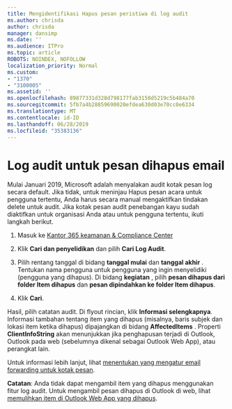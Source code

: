 ```yaml
---
title: Mengidentifikasi Hapus pesan peristiwa di log audit
ms.author: chrisda
author: chrisda
manager: dansimp
ms.date: ''
ms.audience: ITPro
ms.topic: article
ROBOTS: NOINDEX, NOFOLLOW
localization_priority: Normal
ms.custom:
- "1370"
- "3100005"
ms.assetid: ''
ms.openlocfilehash: 89877331d328d798177fab3150d5219c5b484a70
ms.sourcegitcommit: 5fb7a4b28859690020efdea630d03e70cc0e6334
ms.translationtype: MT
ms.contentlocale: id-ID
ms.lasthandoff: 06/28/2019
ms.locfileid: "35383136"
---
```

# <a name="audit-logs-for-deleted-email-messages"></a>Log audit untuk pesan dihapus email

Mulai Januari 2019, Microsoft adalah menyalakan audit kotak pesan log secara default. Jika tidak, untuk meninjau Hapus pesan acara untuk pengguna tertentu, Anda harus secara manual mengaktifkan tindakan delete untuk audit. Jika kotak pesan audit penebangan kayu sudah diaktifkan untuk organisasi Anda atau untuk pengguna tertentu, ikuti langkah berikut.

1. Masuk ke [Kantor 365 keamanan & Compliance Center](https://protection.office.com/)

2. Klik **Cari dan penyelidikan** dan pilih **Cari Log Audit**.

3. Pilih rentang tanggal di bidang **tanggal mulai** dan **tanggal akhir** . Tentukan nama pengguna untuk pengguna yang ingin menyelidiki (pengguna yang dihapus). Di bidang **kegiatan** , pilih **pesan dihapus dari folder Item dihapus** dan **pesan dipindahkan ke folder Item dihapus**.

4. Klik **Cari**.

Hasil, pilih catatan audit. Di flyout rincian, klik **Informasi selengkapnya**. Informasi tambahan tentang item yang dihapus (misalnya, baris subjek dan lokasi item ketika dihapus) dipajangkan di bidang **AffectedItems** . Properti **ClientInfoString** akan menunjukkan jika penghapusan terjadi di Outlook, Outlook pada web (sebelumnya dikenal sebagai Outlook Web App), atau perangkat lain.

Untuk informasi lebih lanjut, lihat [menentukan yang mengatur email forwarding untuk kotak pesan](https://docs.microsoft.com/office365/securitycompliance/auditing-troubleshooting-scenarios#determining-if-a-user-deleted-email-items).

**Catatan**: Anda tidak dapat mengambil item yang dihapus menggunakan fitur log audit. Untuk mengambil pesan dihapus di Outlook di web, lihat [memulihkan item di Outlook Web App yang dihapus](https://support.office.com/article/C3D8FC15-EEEF-4F1C-81DF-E27964B7EDD4).
